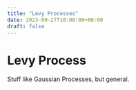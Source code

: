 ```yaml
---
title: "Levy Processes"
date: 2023-09-27T10:00:00+00:00
draft: false
---
```


# Levy Process

Stuff like Gaussian Processes, but general.